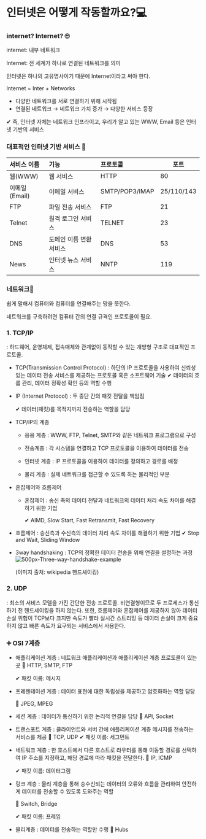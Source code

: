 # 인터넷은 어떻게 작동할까요?💻



### internet? Internet? 🙄

internet: 내부 네트워크

Internet: 전 세계가 하나로 연결된 네트워크를 의미

인터넷은 하나의 고유명사이기 때문에 Internet이라고 써야 한다.

Internet = Inter + Networks

- 다양한 네트워크를 서로 연결하기 위해 시작됨
- 연결된 네트워크 → 네트워크 가치 증가  →  다양한 서비스 등장

✔ 즉, 인터넷 자체는 네트워크 인프라이고, 우리가 알고 있는 WWW, Email 등은 인터넷 기반의 서비스



### 대표적인 인터넷 기반 서비스 👀

| 서비스 이름   | 기능                    | 프로토콜       | 포트       |
| :------------ | :---------------------- | :------------- | ---------- |
| 웹(WWW)       | 웹 서비스               | HTTP           | 80         |
| 이메일(Email) | 이메일 서비스           | SMTP/POP3/IMAP | 25/110/143 |
| FTP           | 파일 전송 서비스        | FTP            | 21         |
| Telnet        | 원격 로그인 서비스      | TELNET         | 23         |
| DNS           | 도메인 이름 변환 서비스 | DNS            | 53         |
| News          | 인터넷 뉴스 서비스      | NNTP           | 119        |



### 네트워크🎇

쉽게 말해서 컴퓨터와 컴퓨터를 연결해주는 망을 뜻한다.

네트워크를 구축하려면 컴퓨터 간의 연결 규격인 프로토콜이 필요. 



### 1. TCP/IP

: 하드웨어, 운영체제, 접속매체와 관계없이 동작할 수 있는 개방형 구조로 대표적인 프로토콜.

- TCP(Transmission Control Protocol)
  : 하단의 IP 프로토콜을 사용하여 신뢰성 있는 데이터 전송 서비스를 제공하는 프로토콜 혹은 소프트웨어 기술
  ✔ 데이터의 흐름 관리, 데이터 정확성 확인 등의 역할 수행

- IP (Internet Protocol)
  : 두 종단 간의 패킷 전달을 책임짐

  ✔ 데이터(패킷)를 목적지까지 전송하는 역할을 담당
  
- TCP/IP의 계층
  - 응용 계층
    : WWW, FTP, Telnet, SMTP와 같은 네트워크 프로그램으로 구성

  - 전송계층
    : 각 시스템을 연결하고 TCP 프로토콜을 이용하여 데이터를 전송

  - 인터넷 계층
    : IP 프로토콜을 이용하여 데이터를 정의하고 경로를 배정

  - 물리 계층
    : 실제 네트워크를 접근할 수 있도록 하는 물리적인 부분

- 혼잡제어와 흐름제어

  - 혼잡제어
    : 송신 측의 데이터 전달과 네트워크의 데이터 처리 속도 차이를 해결하기 위한 기법

    ✔ AIMD, Slow Start, Fast Retransmit, Fast Recovery
    
- 흐름제어
    : 송신측과 수신측의 데이터 처리 속도 차이를 해결하기 위한 기법
    ✔ Stop and Wait, Sliding Window
  

  
- 3way handshaking
  : TCP의 정확한 데이터 전송을 위해 연결을 설정하는 과정
  ![500px-Three-way-handshake-example](https://user-images.githubusercontent.com/62419307/89098523-72038a80-d423-11ea-97d1-db5341e77943.gif)

  (이미지 출처: wikipedia 핸드셰이킹)

  

  

### 2. UDP

: 최소의 서비스 모델을 가진 간단한 전송 프로토콜. 비연결형이므로 두 프로세스가 통신하기 전 핸드셰이킹을 하지 않는다.  또한, 흐름제어와 혼잡제어를 제공하지 않아 데이터 손실 위험이 TCP보다 크지만 속도가 빨라 실시간 스트리밍 등 데이터 손실이 크게 중요하지 않고 빠른 속도가 요구되는 서비스에서 사용한다.



### ➕ OSI 7계층

- 애플리케이션 계층
  : 네트워크 애플리케이션과 애플리케이션 계층 프로토콜이 있는 곳
  🌼 HTTP, SMTP, FTP

  ✔ 패킷 이름: 메시지
  
- 프레젠테이션 계층
  : 데이터 표현에 대한 독립성을 제공하고 암호화하는 역할 담당

  🌼 JPEG, MPEG
  
- 세션 계층
  : 데이터가 통신하기 위한 논리적 연결을 담당
  🌼 API, Socket

- 트랜스포트 계층
  : 클라이언트와 서버 간에 애플리케이션 계층 메시지를 전송하는 서비스를 제공
  🌼 TCP, UDP
  ✔ 패킷 이름: 세그먼트

- 네트워크 계층
  : 한 호스트에서 다른 호스트로 라우터를 통해 이동할 경로를 선택하여 IP 주소를 지정하고, 해당 경로에 따라 패킷을 전달한다.
  🌼 IP, ICMP

  ✔ 패킷 이름: 데이터그램
  
- 링크 계층
  : 물리 계층을 통해 송수신되는 데이터의 오류와 흐름을 관리하여 안전하게 데이터를 전송할 수 있도록 도와주는 역할

  🌼 Switch, Bridge

  ✔ 패킷 이름: 프레임
  
- 물리계층
  : 데이터를 전송하는 역할만 수행
  🌼 Hubs
